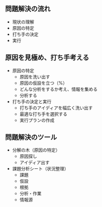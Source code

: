 ## 問題解決の流れ
* 現状の理解
* 原因の特定
* 打ち手の決定
* 実行

## 原因を見極め、打ち手考える
* 原因の特定
  * 原因を洗い出す
  * 原因の仮設を立つ（%）
  * どんな分析をするか考え、情報を集める
  * 分析する
* 打ち手の決定と実行
  * 打ち手のアイディアを幅広く洗い出す
  * 最適な打ち手を選択する
  * 実行プランの作成

## 問題解決のツール
* 分解の木（原因の特定）
  * 原因探し
  * アイディア出す
* 課題分析シート（状況整理）
  * 課題
  * 仮設
  * 根拠
  * 分析・作業
  * 情報源
